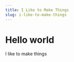 ```yaml
---
title: I Like to Make Things
slug: i-like-to-make-things
---
```


# Hello world

I like to make things